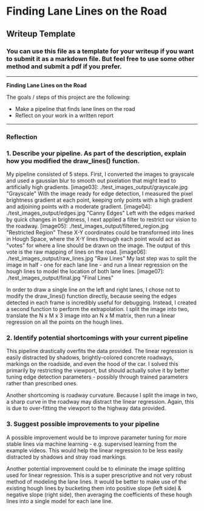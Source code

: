  # **Finding Lane Lines on the Road** 

## Writeup Template

### You can use this file as a template for your writeup if you want to submit it as a markdown file. But feel free to use some other method and submit a pdf if you prefer.

---

**Finding Lane Lines on the Road**

The goals / steps of this project are the following:
* Make a pipeline that finds lane lines on the road
* Reflect on your work in a written report


[//]: # (Image References)

[image1]: ./examples/grayscale.jpg "Grayscale"

---

### Reflection

### 1. Describe your pipeline. As part of the description, explain how you modified the draw_lines() function.
[image02]: ./test_images_output/start.jpg "Start"
My pipeline consisted of 5 steps. First, I converted the images to grayscale and used a gaussian blur to smooth out pixelation that might lead to artificially high gradients.
[image03]: ./test_images_output/grayscale.jpg "Grayscale"
With the image ready for edge detection, I measured the pixel brightness gradient at each point, keeping only points with a high gradient and adjoining points with a moderate gradient.
[image04]: ./test_images_output/edges.jpg "Canny Edges"
Left with the edges marked by quick changes in brightness, I next applied a filter to restrict our vision to the roadway.
[image05]: ./test_images_output/filtered_region.jpg "Restricted Region"
These X-Y coordinates could be transformed into lines in Hough Space, where the X-Y lines through each point would act as "votes" for where a line should be drawn on the image. The output of this vote is the raw mapping of lines on the road.
[image06]: ./test_images_output/raw_lines.jpg "Raw Lines"
My last step was to split the image in half - one for each lane line - and run a linear regression on the hough lines to model the location of both lane lines. 
[image07]: ./test_images_output/final.jpg "Final Lines"

In order to draw a single line on the left and right lanes, I chose not to modify the draw_lines() function directly, because seeing the edges detected in each frame is incredibly useful for debugging. Instead, I created a second function to perform the extrapolation. I split the image into two, translate the N x M x 3 image into an N x M matrix, then run a linear regression on all the points on the hough lines.


### 2. Identify potential shortcomings with your current pipeline


This pipeline drastically overfits the data provided. The linear regression is easily distracted by shadows, brightly-colored concrete roadways, markings on the roadside, and even the hood of the car. I solved this primarily by restricting the viewport, but should actually solve it by better tuning edge detection parameters - possibly through trained parameters rather than prescribed ones.
 
Another shortcoming is roadway curvature. Because I split the image in two, a sharp curve in the roadway may distract the linear regression. Again, this is due to over-fitting the viewport to the highway data provided.

### 3. Suggest possible improvements to your pipeline

A possible improvement would be to improve parameter tuning for more stable lines via machine learning - e.g. supervised learning from the example videos. This would help the linear regression to be less easily distracted by shadows and stray road markings.

Another potential improvement could be to eliminate the image splitting used for linear regression. This is a super prescriptive and not very robust method of modeling the lane lines. It would be better to make use of the existing hough lines by bucketing them into positive slope (left side) & negative slope (right side), then averaging the coefficients of these hough lines into a single model for each lane line.